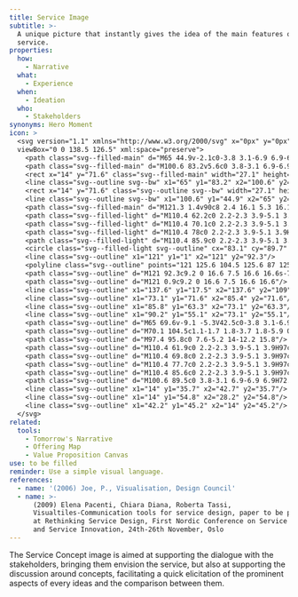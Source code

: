 ```yaml
---
title: Service Image
subtitle: >-
  A unique picture that instantly gives the idea of the main features of the
  service.
properties:
  how:
    - Narrative
  what:
    - Experience
  when:
    - Ideation
  who:
    - Stakeholders
synonyms: Hero Moment
icon: >
  <svg version="1.1" xmlns="http://www.w3.org/2000/svg" x="0px" y="0px"
  viewBox="0 0 138.5 126.5" xml:space="preserve">
    <path class="svg--filled-main" d="M65 44.9v-2.1c0-3.8 3.1-6.9 6.9-6.9h21.8c3.8 0 6.9 3.1 6.9 6.9v2.1"/>
    <path class="svg--filled-main" d="M100.6 83.2v5.6c0 3.8-3.1 6.9-6.9 6.9H71.9c-0.2-1.8-1.3-3.6-2.5-5.2 -1-1.2-2.7-2.4-4.3-2.7l0-4.6"/>
    <rect x="14" y="71.6" class="svg--filled-main" width="27.1" height="36.4"/>
    <line class="svg--outline svg--bw" x1="65" y1="83.2" x2="100.6" y2="83.2"/>
    <rect x="14" y="71.6" class="svg--outline svg--bw" width="27.1" height="36.4"/>
    <line class="svg--outline svg--bw" x1="100.6" y1="44.9" x2="65" y2="44.9"/>
    <path class="svg--filled-main" d="M121.3 1.4v90c8 2.4 16.1 5.3 16.1 14.2V17.4C137.3 8.6 130.1 1.4 121.3 1.4"/>
    <path class="svg--filled-light" d="M110.4 62.2c0 2.2-2.3 3.9-5.1 3.9H97c-2.8 0-5.1-1.8-5.1-3.9 0-2.2 2.3-3.9 5.1-3.9h8.3C108.1 58.3 110.4 60.1 110.4 62.2z"/>
    <path class="svg--filled-light" d="M110.4 70.1c0 2.2-2.3 3.9-5.1 3.9H97c-2.8 0-5.1-1.8-5.1-3.9s2.3-3.9 5.1-3.9h8.3C108.1 66.2 110.4 68 110.4 70.1z"/>
    <path class="svg--filled-light" d="M110.4 78c0 2.2-2.3 3.9-5.1 3.9H97c-2.8 0-5.1-1.8-5.1-3.9 0-2.2 2.3-3.9 5.1-3.9h8.3C108.1 74.1 110.4 75.8 110.4 78z"/>
    <path class="svg--filled-light" d="M110.4 85.9c0 2.2-2.3 3.9-5.1 3.9H97c-2.8 0-5.1-1.8-5.1-3.9 0-2.2 2.3-3.9 5.1-3.9h8.3C108.1 82 110.4 83.7 110.4 85.9z"/>
    <circle class="svg--filled-light svg--outline" cx="83.1" cy="89.7" r="2.6"/>
    <line class="svg--outline" x1="121" y1="1" x2="121" y2="92.3"/>
    <polyline class="svg--outline" points="121 125.6 104.5 125.6 87 125.6 0.9 125.6 0.9 17.5 121 17.5 "/>
    <path class="svg--outline" d="M121 92.3c9.2 0 16.6 7.5 16.6 16.6s-7.5 16.6-16.6 16.6"/>
    <path class="svg--outline" d="M121 0.9c9.2 0 16.6 7.5 16.6 16.6"/>
    <line class="svg--outline" x1="137.6" y1="17.5" x2="137.6" y2="109"/>
    <line class="svg--outline" x1="73.1" y1="71.6" x2="85.4" y2="71.6"/>
    <line class="svg--outline" x1="85.8" y1="63.3" x2="73.1" y2="63.3"/>
    <line class="svg--outline" x1="90.2" y1="55.1" x2="73.1" y2="55.1"/>
    <path class="svg--outline" d="M65 69.6v-9.1 -5.3V42.5c0-3.8 3.1-6.9 6.9-6.9h6.9 3.5 11.4c3.8 0 6.9 3.1 6.9 6.9v14.6"/>
    <path class="svg--outline" d="M70.1 104.5c1.1-1.7 1.8-3.7 1.8-5.9 0-4.5-2.9-8.4-6.9-9.8l0-0.4V71c0-2.8-2.4-5.1-5.2-5.1 -2.9 0-5.2 2.3-5.2 5.1v36.3"/>
    <path class="svg--outline" d="M97.4 95.8c0 7.6-5.2 14-12.2 15.8"/>
    <path class="svg--outline" d="M110.4 61.9c0 2.2-2.3 3.9-5.1 3.9H97c-2.8 0-5.1-1.8-5.1-3.9 0-2.2 2.3-3.9 5.1-3.9h8.3C108.1 58 110.4 59.7 110.4 61.9z"/>
    <path class="svg--outline" d="M110.4 69.8c0 2.2-2.3 3.9-5.1 3.9H97c-2.8 0-5.1-1.8-5.1-3.9 0-2.2 2.3-3.9 5.1-3.9h8.3C108.1 65.9 110.4 67.6 110.4 69.8z"/>
    <path class="svg--outline" d="M110.4 77.7c0 2.2-2.3 3.9-5.1 3.9H97c-2.8 0-5.1-1.8-5.1-3.9s2.3-3.9 5.1-3.9h8.3C108.1 73.7 110.4 75.5 110.4 77.7z"/>
    <path class="svg--outline" d="M110.4 85.6c0 2.2-2.3 3.9-5.1 3.9H97c-2.8 0-5.1-1.8-5.1-3.9 0-2.2 2.3-3.9 5.1-3.9h8.3C108.1 81.6 110.4 83.4 110.4 85.6z"/>
    <path class="svg--outline" d="M100.6 89.5c0 3.8-3.1 6.9-6.9 6.9H72.5"/>
    <line class="svg--outline" x1="14" y1="35.7" x2="42.7" y2="35.7"/>
    <line class="svg--outline" x1="14" y1="54.8" x2="28.2" y2="54.8"/>
    <line class="svg--outline" x1="42.2" y1="45.2" x2="14" y2="45.2"/>
  </svg>
related:
  tools:
    - Tomorrow's Narrative
    - Offering Map
    - Value Proposition Canvas
use: to be filled
reminder: Use a simple visual language.
references:
  - name: '(2006) Joe, P., Visualisation, Design Council'
  - name: >-
      (2009) Elena Pacenti, Chiara Diana, Roberta Tassi,
      Visualtiles-Communication tools for service design, paper to be presented
      at Rethinking Service Design, First Nordic Conference on Service Design
      and Service Innovation, 24th-26th November, Oslo
---
```

The Service Concept image is aimed at supporting the dialogue with the stakeholders, bringing them envision the service, but also at supporting the discussion around concepts, facilitating a quick elicitation of the prominent aspects of every ideas and the comparison between them.
